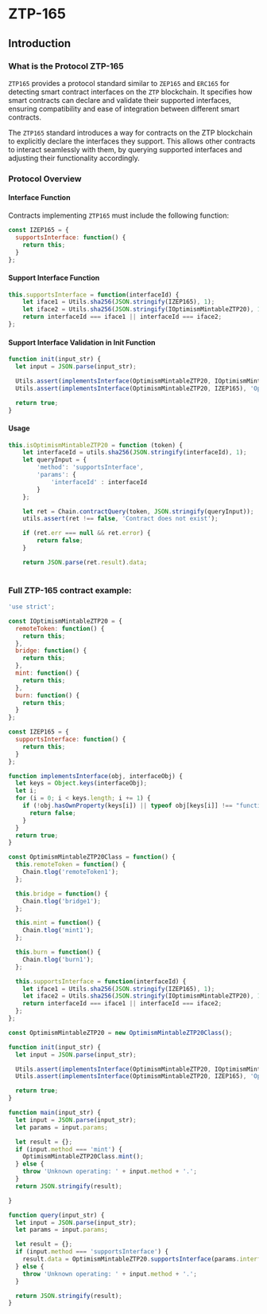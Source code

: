 # ZTP-165

## Introduction

### What is the  Protocol ZTP-165

`ZTP165` provides a protocol standard similar to `ZEP165` and `ERC165` for detecting smart contract interfaces on the `ZTP` blockchain. It specifies how smart contracts can declare and validate their supported interfaces, ensuring compatibility and ease of integration between different smart contracts.

The `ZTP165` standard introduces a way for contracts on the ZTP blockchain to explicitly declare the interfaces they support. This allows other contracts to interact seamlessly with them, by querying supported interfaces and adjusting their functionality accordingly.

### **Protocol Overview**

#### **Interface Function**

Contracts implementing `ZTP165` must include the following function:

```javascript
const IZEP165 = {
  supportsInterface: function() {
    return this;
  }
};
```

#### **Support Interface Function**

```javascript
this.supportsInterface = function(interfaceId) {
    let iface1 = Utils.sha256(JSON.stringify(IZEP165), 1);
    let iface2 = Utils.sha256(JSON.stringify(IOptimismMintableZTP20), 1);
    return interfaceId === iface1 || interfaceId === iface2;
};
```

#### **Support Interface Validation in Init Function**

```javascript
function init(input_str) {
  let input = JSON.parse(input_str);

  Utils.assert(implementsInterface(OptimismMintableZTP20, IOptimismMintableZTP20), 'OptimismMintableZTP20 does not implement IOptimismMintableZTP20');
  Utils.assert(implementsInterface(OptimismMintableZTP20, IZEP165), 'OptimismMintableZTP20 does not implement IZEP165');

  return true;
}
```

#### **Usage**

```javascript
this.isOptimismMintableZTP20 = function (token) {
    let interfaceId = utils.sha256(JSON.stringify(interfaceId), 1);
    let queryInput = {
        'method': 'supportsInterface',
        'params': {
            'interfaceId' : interfaceId
        }
    };

    let ret = Chain.contractQuery(token, JSON.stringify(queryInput));
    utils.assert(ret !== false, 'Contract does not exist');

    if (ret.err === null && ret.error) {
        return false;
    }

    return JSON.parse(ret.result).data;
    
```

### Full ZTP-165 contract example:

```javascript
'use strict';

const IOptimismMintableZTP20 = {
  remoteToken: function() {
    return this;
  },
  bridge: function() {
    return this;
  },
  mint: function() {
    return this;
  },
  burn: function() {
    return this;
  }
};

const IZEP165 = {
  supportsInterface: function() {
    return this;
  }
};

function implementsInterface(obj, interfaceObj) {
  let keys = Object.keys(interfaceObj);
  let i;
  for (i = 0; i < keys.length; i += 1) {
    if (!obj.hasOwnProperty(keys[i]) || typeof obj[keys[i]] !== "function") {
      return false;
    }
  }
  return true;
}

const OptimismMintableZTP20Class = function() {
  this.remoteToken = function() {
    Chain.tlog('remoteToken1');
  };

  this.bridge = function() {
    Chain.tlog('bridge1');
  };

  this.mint = function() {
    Chain.tlog('mint1');
  };

  this.burn = function() {
    Chain.tlog('burn1');
  };

  this.supportsInterface = function(interfaceId) {
    let iface1 = Utils.sha256(JSON.stringify(IZEP165), 1);
    let iface2 = Utils.sha256(JSON.stringify(IOptimismMintableZTP20), 1);
    return interfaceId === iface1 || interfaceId === iface2;
  };
};

const OptimismMintableZTP20 = new OptimismMintableZTP20Class();

function init(input_str) {
  let input = JSON.parse(input_str);

  Utils.assert(implementsInterface(OptimismMintableZTP20, IOptimismMintableZTP20), 'OptimismMintableZTP20 does not implement IOptimismMintableZTP20');
  Utils.assert(implementsInterface(OptimismMintableZTP20, IZEP165), 'OptimismMintableZTP20 does not implement IZIP165');

  return true;
}

function main(input_str) {
  let input = JSON.parse(input_str);
  let params = input.params;

  let result = {};
  if (input.method === 'mint') {
    OptimismMintableZTP20Class.mint();
  } else {
    throw 'Unknown operating: ' + input.method + '.';
  }
  return JSON.stringify(result);

}

function query(input_str) {
  let input = JSON.parse(input_str);
  let params = input.params;

  let result = {};
  if (input.method === 'supportsInterface') {
    result.data = OptimismMintableZTP20.supportsInterface(params.interfaceId);
  } else {
    throw 'Unknown operating: ' + input.method + '.';
  }

  return JSON.stringify(result);
}
```
